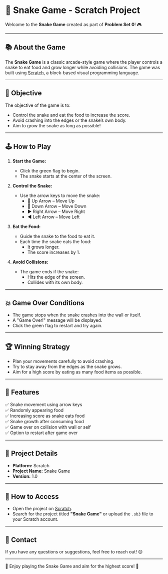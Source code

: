 # 🐍 Snake Game - Scratch Project

Welcome to the **Snake Game** created as part of **Problem Set 0**! 🎮

---

## 📚 About the Game
The **Snake Game** is a classic arcade-style game where the player controls a snake to eat food and grow longer while avoiding collisions. The game was built using [Scratch](https://scratch.mit.edu/), a block-based visual programming language.

---

## 🎯 Objective
The objective of the game is to:
- Control the snake and eat the food to increase the score.
- Avoid crashing into the edges or the snake’s own body.
- Aim to grow the snake as long as possible!

---

## 🕹️ How to Play
1. **Start the Game:**  
   - Click the green flag to begin.  
   - The snake starts at the center of the screen.

2. **Control the Snake:**  
   - Use the arrow keys to move the snake:
     - 🔼 Up Arrow – Move Up
     - 🔽 Down Arrow – Move Down
     - ▶️ Right Arrow – Move Right
     - ◀️ Left Arrow – Move Left

3. **Eat the Food:**  
   - Guide the snake to the food to eat it.
   - Each time the snake eats the food:
     - It grows longer.
     - The score increases by 1.

4. **Avoid Collisions:**  
   - The game ends if the snake:
     - Hits the edge of the screen.
     - Collides with its own body.

---

## 💥 Game Over Conditions
- The game stops when the snake crashes into the wall or itself.
- A "Game Over!" message will be displayed.
- Click the green flag to restart and try again.

---

## 🏆 Winning Strategy
- Plan your movements carefully to avoid crashing.
- Try to stay away from the edges as the snake grows.
- Aim for a high score by eating as many food items as possible.

---

## 🔧 Features
✅ Snake movement using arrow keys  
✅ Randomly appearing food  
✅ Increasing score as snake eats food  
✅ Snake growth after consuming food  
✅ Game over on collision with wall or self  
✅ Option to restart after game over  

---

## 📂 Project Details
- **Platform:** Scratch
- **Project Name:** Snake Game
- **Version:** 1.0

---

## 🚀 How to Access
- Open the project on [Scratch](https://scratch.mit.edu/).
- Search for the project titled **"Snake Game"** or upload the `.sb3` file to your Scratch account.

---

## 📧 Contact
If you have any questions or suggestions, feel free to reach out! 😊

---

🎉 Enjoy playing the Snake Game and aim for the highest score! 🐍
